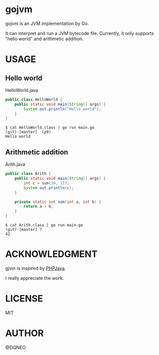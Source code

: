# gojvm

gojvm is an JVM implementation by Go.

It can interpret and run a JVM bytecode file.
Currently, it only supports "hello world" and arithmetic addition.

# USAGE

## Hello world

HelloWorld.java

```java
public class HelloWorld {
    public static void main(String[] args) {
        System.out.println("Hello world");
    }
}
```

```
$ cat HelloWorld.class | go run main.go                                                                                                 (git)-[master]  (p9)
Hello world
```

## Arithmetic addition

Arith.java

```java
public class Arith {
    public static void main(String[] args) {
        int c = sum(30, 12);
        System.out.println(c);
    }

    private static int sum(int a, int b) {
        return a + b;
    }
}
```

```
$ cat Arith.class | go run main.go                                                                                                         (git)-[master] ? 
42
```

# ACKNOWLEDGMENT

gjvm is inspired by [PHPJava](https://github.com/php-java/php-java).

I really appreciate the work.

# LICENSE

MIT

# AUTHOR

@DQNEO

